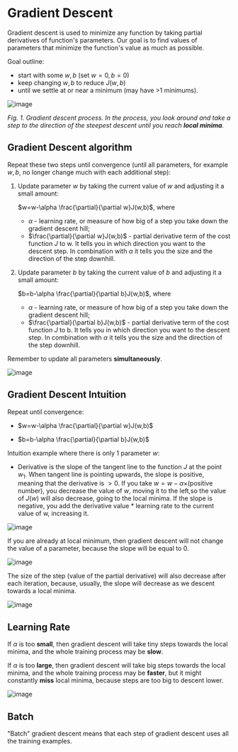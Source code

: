 # Gradient Descent

Gradient descent is used to minimize any function by taking partial derivatives of function's parameters. Our goal is to find values of parameters that minimize the function's value as much as possible.

Goal outline:
- start with some $w,b$ (set $w=0, b=0$)
- keep changing $w,b$ to reduce $J(w,b)$
- until we settle at or near a minimum (may have >1 minimums).

![image](https://user-images.githubusercontent.com/73081144/183818928-4790b926-c665-4146-8f1c-bcef567272dd.png)

*Fig. 1. Gradient descent process. In the process, you look around and take a step to the direction of the steepest descent until you reach **local minima**.*

## Gradient Descent algorithm

Repeat these two steps until convergence (until all parameters, for example $w,b$, no longer change much with each additional step):

1. Update parameter $w$ by taking the current value of $w$ and adjusting it a small amount:

    $w=w-\alpha \frac{\partial}{\partial w}J(w,b)$, where
      - $\alpha$ - learning rate, or measure of how big of a step you take down the gradient descent hill;
      - $\frac{\partial}{\partial w}J(w,b)$ - partial derivative term of the cost function $J$ to w. It tells you in which direction you want to the descent step. In combination with $\alpha$ it tells you the size and the direction of the step downhill.


2. Update parameter $b$ by taking the current value of $b$ and adjusting it a small amount:

    $b=b-\alpha \frac{\partial}{\partial b}J(w,b)$, where
      - $\alpha$ - learning rate, or measure of how big of a step you take down the gradient descent hill;
      - $\frac{\partial}{\partial b}J(w,b)$ - partial derivative term of the cost function $J$ to b. It tells you in which direction you want to the descent step. In combination with $\alpha$ it tells you the size and the direction of the step downhill.

Remember to update all parameters **simultaneously**.

![image](https://user-images.githubusercontent.com/73081144/183820365-96c8ab42-8a59-43b9-9d99-258b87f59d30.png)

## Gradient Descent Intuition

Repeat until convergence:

- $w=w-\alpha \frac{\partial}{\partial w}J(w,b)$

- $b=b-\alpha \frac{\partial}{\partial b}J(w,b)$

Intuition example where there is only 1 parameter $w$:

- Derivative is the slope of the tangent line to the function $J$ at the point $w_1$. When tangent line is pointing upwards, the slope is positive, meaning that the derivative is $>0$. If you take $w=w-\alpha \times$(positive number), you decrease the value of $w$, moving it to the left,so the value of $J(w)$ will also decrease, going to the local minima. If the slope is negative, you add the derivative value * learning rate to the current value of w, increasing it.

![image](https://user-images.githubusercontent.com/73081144/183821778-ee8d7d45-38e2-4253-83a4-9f7f6abaeb88.png)

If you are already at local minimum, then gradient descent will not change the value of a parameter, because the slope will be equal to 0.

![image](https://user-images.githubusercontent.com/73081144/183822800-9ad3234b-9469-4ef9-b6fa-4818646fb0eb.png)

The size of the step (value of the partial derivative) will also decrease after each iteration, because, usually, the slope will decrease as we descent towards a local minima.

![image](https://user-images.githubusercontent.com/73081144/183823461-b5e5fad9-0971-4261-9866-4cbd2c5b3d0b.png)

## Learning Rate

If $\alpha$ is too **small**, then gradient descent will take tiny steps towards the local minima, and the whole training process may be **slow**.

If $\alpha$ is too **large**, then gradient descent will take big steps towards the local minima, and the whole training process may be **faster**, but it might constantly **miss** local minima, because steps are too big to descent lower.

![image](https://user-images.githubusercontent.com/73081144/183822563-2d14f851-8315-4e61-a29a-8270b88cbcf9.png)

## Batch

"Batch" gradient descent means that each step of gradient descent uses all the training examples.
